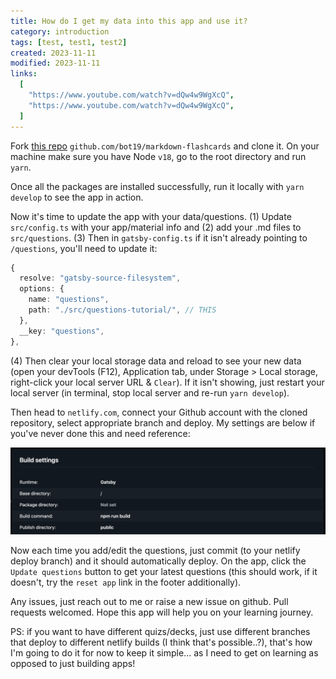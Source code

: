 ```yaml
---
title: How do I get my data into this app and use it?
category: introduction
tags: [test, test1, test2]
created: 2023-11-11
modified: 2023-11-11
links:
  [
    "https://www.youtube.com/watch?v=dQw4w9WgXcQ",
    "https://www.youtube.com/watch?v=dQw4w9WgXcQ",
  ]
---
```


Fork [this repo](https://github.com/bot19/markdown-flashcards) `github.com/bot19/markdown-flashcards` and clone it. On your machine make sure you have Node `v18`, go to the root directory and run `yarn`.

Once all the packages are installed successfully, run it locally with `yarn develop` to see the app in action.

Now it's time to update the app with your data/questions. (1) Update `src/config.ts` with your app/material info and (2) add your .md files to `src/questions`. (3) Then in `gatsby-config.ts` if it isn't already pointing to `/questions`, you'll need to update it:

```typescript
{
  resolve: "gatsby-source-filesystem",
  options: {
    name: "questions",
    path: "./src/questions-tutorial/", // THIS
  },
  __key: "questions",
},
```

(4) Then clear your local storage data and reload to see your new data (open your devTools (F12), Application tab, under Storage > Local storage, right-click your local server URL &amp; `Clear`). If it isn't showing, just restart your local server (in terminal, stop local server and re-run `yarn develop`).

Then head to `netlify.com`, connect your Github account with the cloned repository, select appropriate branch and deploy. My settings are below if you've never done this and need reference:

![My netlify app settings](./media/Build-deploy-Site-configuration-md-flashcards-Netlify.png)

Now each time you add/edit the questions, just commit (to your netlify deploy branch) and it should automatically deploy. On the app, click the `Update questions` button to get your latest questions (this should work, if it doesn't, try the `reset app` link in the footer additionally).

Any issues, just reach out to me or raise a new issue on github. Pull requests welcomed. Hope this app will help you on your learning journey.

PS: if you want to have different quizs/decks, just use different branches that deploy to different netlify builds (I think that's possible..?), that's how I'm going to do it for now to keep it simple... as I need to get on learning as opposed to just building apps!
